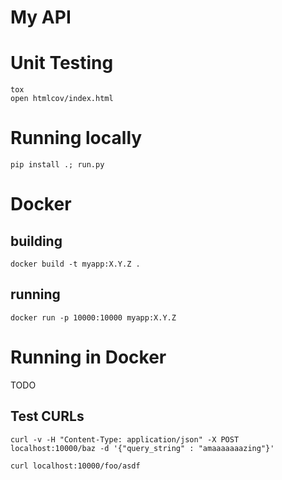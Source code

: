 # My API

# Unit Testing
```
tox
open htmlcov/index.html
```

# Running locally
```
pip install .; run.py
```

# Docker
## building
```
docker build -t myapp:X.Y.Z .
```
## running
```
docker run -p 10000:10000 myapp:X.Y.Z
```

# Running in Docker
TODO

## Test CURLs
```
curl -v -H "Content-Type: application/json" -X POST localhost:10000/baz -d '{"query_string" : "amaaaaaaazing"}'
```

```
curl localhost:10000/foo/asdf
```
